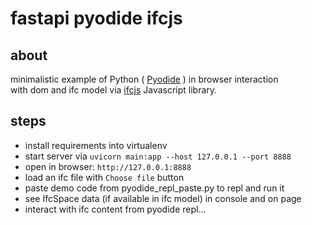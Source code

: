 # fastapi pyodide ifcjs

## about
minimalistic example of Python ( [Pyodide](https://pyodide.org/en/stable/) ) in browser interaction<br>
with dom and ifc model via [ifcjs](https://github.com/IFCjs) Javascript library.

## steps
* install requirements into virtualenv
* start server via `uvicorn main:app --host 127.0.0.1 --port 8888`
* open in browser: `http://127.0.0.1:8888`
* load an ifc file with `Choose file` button
* paste demo code from pyodide_repl_paste.py to repl and run it
* see IfcSpace data (if available in ifc model) in console and on page
* interact with ifc content from pyodide repl...
